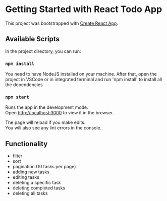# Getting Started with React Todo App

This project was bootstrapped with [Create React App](https://github.com/facebook/create-react-app).

## Available Scripts

In the project directory, you can run:

### `npm install`
You need to have NodeJS installed on your machine. After that, open the project in VSCode or in integrated terminal and run 'npm install' to install all the dependencies

### `npm start`

Runs the app in the development mode.\
Open [http://localhost:3000](http://localhost:3000) to view it in the browser.

The page will reload if you make edits.\
You will also see any lint errors in the console.

## Functionality

  - filter
  - sort
  - pagination (10 tasks per page)
  - adding new tasks
  - editing tasks
  - deleting a specific task
  - deleting completed tasks
  - deleting all tasks
